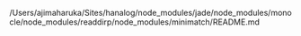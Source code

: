 /Users/ajimaharuka/Sites/hanalog/node_modules/jade/node_modules/monocle/node_modules/readdirp/node_modules/minimatch/README.md